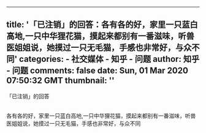 
---
title: '「已注销」的回答：各有各的好，家里一只蓝白高地,一只中华狸花猫，摸起来都别有一番滋味，听兽医姐姐说，她摸过一只无毛猫，手感也非常好，与众不同'
categories: 
    - 社交媒体
    - 知乎 - 问题
author: 知乎 - 问题
comments: false
date: Sun, 01 Mar 2020 07:50:32 GMT
thumbnail: ''
---

<div>   
「已注销」的回答<br><br><p>各有各的好，家里一只蓝白高地,一只中华狸花猫，摸起来都别有一番滋味，听兽医姐姐说，她摸过一只无毛猫，手感也非常好，与众不同</p>  
</div>
            